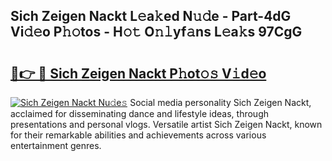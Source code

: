 ## Sich Zeigen Nackt L𝚎a𝚔ed N𝚞𝚍e - Part-4dG Vi𝚍𝚎o P𝚑𝚘tos - H𝚘𝚝 O𝚗𝚕yf𝚊ns L𝚎a𝚔s 97CgG

# <h2><a href="http://kf75rn.oniu.top/?m=Sich+Zeigen+Nackt">🔗👉 🔴 Sich Zeigen Nackt P𝚑ot𝚘𝚜 V𝚒d𝚎o</a></h2>

[![Sich Zeigen Nackt Nu𝚍e𝚜](https://i.imgur.com/0qMVB7G.gif)](http://kf75rn.oniu.top/?m=Sich+Zeigen+Nackt)
Social media personality Sich Zeigen Nackt, acclaimed for disseminating dance and lifestyle ideas, through presentations and personal vlogs. Versatile artist Sich Zeigen Nackt, known for their remarkable abilities and achievements across various entertainment genres.  
